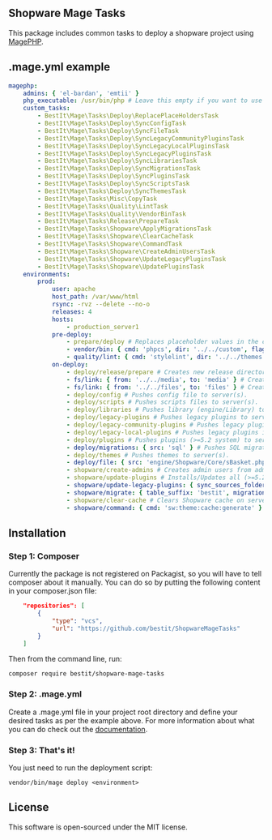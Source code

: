 ## Shopware Mage Tasks

This package includes common tasks to deploy a shopware project using [MagePHP](http://magephp.com/).

## .mage.yml example

```yaml
magephp:
    admins: { 'el-bardan', 'emtii' }
    php_executable: /usr/bin/php # Leave this empty if you want to use the globally installed php executable.
    custom_tasks:
        - BestIt\Mage\Tasks\Deploy\ReplacePlaceHoldersTask
        - BestIt\Mage\Tasks\Deploy\SyncConfigTask
        - BestIt\Mage\Tasks\Deploy\SyncFileTask
        - BestIt\Mage\Tasks\Deploy\SyncLegacyCommunityPluginsTask
        - BestIt\Mage\Tasks\Deploy\SyncLegacyLocalPluginsTask
        - BestIt\Mage\Tasks\Deploy\SyncLegacyPluginsTask
        - BestIt\Mage\Tasks\Deploy\SyncLibrariesTask
        - BestIt\Mage\Tasks\Deploy\SyncMigrationsTask
        - BestIt\Mage\Tasks\Deploy\SyncPluginsTask
        - BestIt\Mage\Tasks\Deploy\SyncScriptsTask
        - BestIt\Mage\Tasks\Deploy\SyncThemesTask
        - BestIt\Mage\Tasks\Misc\CopyTask
        - BestIt\Mage\Tasks\Quality\LintTask
        - BestIt\Mage\Tasks\Quality\VendorBinTask
        - BestIt\Mage\Tasks\Release\PrepareTask
        - BestIt\Mage\Tasks\Shopware\ApplyMigrationsTask
        - BestIt\Mage\Tasks\Shopware\ClearCacheTask
        - BestIt\Mage\Tasks\Shopware\CommandTask
        - BestIt\Mage\Tasks\Shopware\CreateAdminUsersTask
        - BestIt\Mage\Tasks\Shopware\UpdateLegacyPluginsTask
        - BestIt\Mage\Tasks\Shopware\UpdatePluginsTask
    environments:
        prod:
            user: apache
            host_path: /var/www/html
            rsync: -rvz --delete --no-o
            releases: 4
            hosts:
                - production_server1
            pre-deploy:
                - prepare/deploy # Replaces placeholder values in the config file.
                - vendor/bin: { cmd: 'phpcs', dir: '../../custom', flags: '--standard=ruleset.xml' } # execute, for example, phpcs with given flags.
                - quality/lint: { cmd: 'stylelint', dir: '../../themes', flags: '--syntax less' } # execute stylelint with less syntax.
            on-deploy:
                - deploy/release/prepare # Creates new release directory and copies all content of current into the created directory.
                - fs/link: { from: '../../media', to: 'media' } # Creates a new symlink.
                - fs/link: { from: '../../files', to: 'files' } # Creates a new symlink.
                - deploy/config # Pushes config file to server(s).
                - deploy/scripts # Pushes scripts files to server(s).
                - deploy/libraries # Pushes library (engine/Library) to server(s).
                - deploy/legacy-plugins # Pushes legacy plugins to server(s). Use this for 5.2 systems. Basically all legacy plugins will be pushed to the local namespace.
                - deploy/legacy-community-plugins # Pushes legacy plugins in the community namespace to server(s). Use this for <5.2 systems.
                - deploy/legacy-local-plugins # Pushes legacy plugins in the local namespace to server(s). Use this for <5.2 systems.
                - deploy/plugins # Pushes plugins (>=5.2 system) to server(s).
                - deploy/migrations: { src: 'sql' } # Pushes SQL migrations to server(s). src is optional "sql" is default.
                - deploy/themes # Pushes themes to server(s).
                - deploy/file: { src: 'engine/Shopware/Core/sBasket.php', target: 'engine/Shopware/Core/', rsync_flag: '-rvz' } # Pushes one file to a directory. rsync_flags is optional, default is 'rvz'.
                - shopware/create-admins # Creates admin users from admins parameter in .yml file.
                - shopware/update-plugins # Installs/Updates all (>=5.2 system) plugins on server(s).
                - shopware/update-legacy-plugins: { sync_sources_folders: true } # Installs/Updates all (legacy) plugins on server(s). "Sources" are the Community/Local folders.
                - shopware/migrate: { table_suffix: 'bestit', migration_dir: 'sql' } # Executes all SQL migrations on server(s). Both parameters are optional.
                - shopware/clear-cache # Clears Shopware cache on server(s).
                - shopware/command: { cmd: 'sw:theme:cache:generate' } # Warms up the shopware theme cache on server(s).
```

## Installation

### Step 1: Composer

Currently the package is not registered on Packagist, so you will have to tell composer about it manually.
You can do so by putting the following content in your composer.json file:

```json
    "repositories": [
        {
            "type": "vcs",
            "url": "https://github.com/bestit/ShopwareMageTasks"
        }
    ]
```

Then from the command line, run:

```
composer require bestit/shopware-mage-tasks
```

### Step 2: .mage.yml

Create a .mage.yml file in your project root directory and define your desired tasks as per the example above.
For more information about what you can do check out the [documentation](http://magephp.com/).

### Step 3: That's it!

You just need to run the deployment script:

```
vendor/bin/mage deploy <environment>
```

## License

This software is open-sourced under the MIT license.